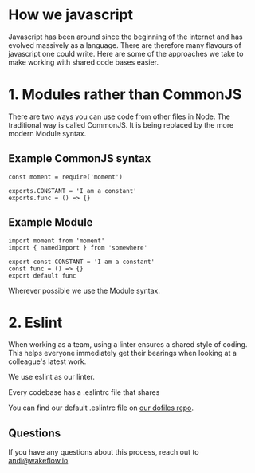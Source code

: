 # How we javascript

Javascript has been around since the beginning of the internet and has evolved massively as a language. There are therefore many flavours of javascript one could write. Here are some of the approaches we take to make working with shared code bases easier.

# 1. Modules rather than CommonJS

There are two ways you can use code from other files in Node. The traditional way is called CommonJS. It is being replaced by the more modern Module syntax.

## Example CommonJS syntax
```
const moment = require('moment')

exports.CONSTANT = 'I am a constant'
exports.func = () => {}
```

## Example Module 
```
import moment from 'moment'
import { namedImport } from 'somewhere'

export const CONSTANT = 'I am a constant'
const func = () => {}
export default func
```

Wherever possible we use the Module syntax.

# 2. Eslint

When working as a team, using a linter ensures a shared style of coding. This helps everyone immediately get their bearings when looking at a colleague's latest work. 

We use eslint as our linter. 

Every codebase has a .eslintrc file that shares

You can find our default .eslintrc file on [our dofiles repo](https://github.com/wakeflow/dotfiles).


## Questions
If you have any questions about this process, reach out to andi@wakeflow.io

